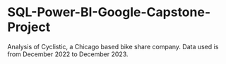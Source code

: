 # SQL-Power-BI-Google-Capstone-Project
Analysis of Cyclistic, a Chicago based bike share company. Data used is from December 2022 to December 2023.
